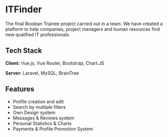 
# ITFinder

The final Boolean Trainee project carried out in a team. We have created a platform to help companies, project managers and human resources find new qualified IT professionals.


## Tech Stack

**Client:** Vue.js, Vue Router, Bootstrap, Chart.JS

**Server:** Laravel, MySQL, BrainTree


## Features

- Profile creation and edit
- Search by multiple filters
- Own Design system
- Messages & Reviews system
- Personal Statistics & Charts
- Payments & Profile Promotion System

